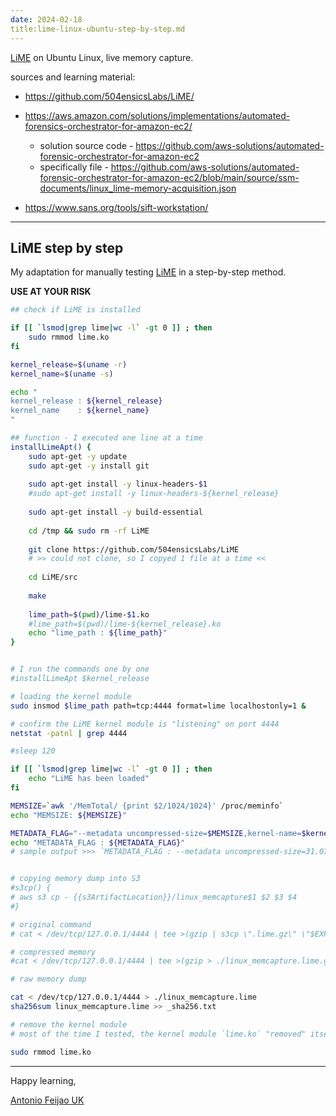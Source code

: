 ```yaml
---
date: 2024-02-18
title:lime-linux-ubuntu-step-by-step.md
---
```


[LiME](https://github.com/504ensicsLabs/LiME/) on Ubuntu Linux, live memory capture.

sources and learning material:

* <https://github.com/504ensicsLabs/LiME/>

* <https://aws.amazon.com/solutions/implementations/automated-forensics-orchestrator-for-amazon-ec2/>
  * solution source code - <https://github.com/aws-solutions/automated-forensic-orchestrator-for-amazon-ec2>
  * specifically file - <https://github.com/aws-solutions/automated-forensic-orchestrator-for-amazon-ec2/blob/main/source/ssm-documents/linux_lime-memory-acquisition.json>

* <https://www.sans.org/tools/sift-workstation/>
 
---

## LiME step by step

My adaptation for manually testing [LiME](https://github.com/504ensicsLabs/LiME/) in a step-by-step method.

**USE AT YOUR RISK**

```bash
## check if LiME is installed

if [[ `lsmod|grep lime|wc -l` -gt 0 ]] ; then
	sudo rmmod lime.ko
fi

kernel_release=$(uname -r)
kernel_name=$(uname -s)

echo "
kernel_release : ${kernel_release}
kernel_name    : ${kernel_name}
"

## function - I executed one line at a time
installLimeApt() {
	sudo apt-get -y update
	sudo apt-get -y install git
	
	sudo apt-get install -y linux-headers-$1
	#sudo apt-get install -y linux-headers-${kernel_release}
	
	sudo apt-get install -y build-essential
	
	cd /tmp && sudo rm -rf LiME
	
	git clone https://github.com/504ensicsLabs/LiME
	# >> could not clone, so I copyed 1 file at a time <<
	
	cd LiME/src
	
	make
	
	lime_path=$(pwd)/lime-$1.ko
	#lime_path=$(pwd)/lime-${kernel_release}.ko
	echo "lime_path : ${lime_path}"
}


# I run the commands one by one
#installLimeApt $kernel_release

# loading the kernel module
sudo insmod $lime_path path=tcp:4444 format=lime localhostonly=1 &

# confirm the LiME kernel module is "listening" on port 4444
netstat -patnl | grep 4444

#sleep 120

if [[ `lsmod|grep lime|wc -l` -gt 0 ]] ; then
	echo "LiME has been loaded"
fi

MEMSIZE=`awk '/MemTotal/ {print $2/1024/1024}' /proc/meminfo`
echo "MEMSIZE: ${MEMSIZE}"

METADATA_FLAG="--metadata uncompressed-size=$MEMSIZE,kernel-name=$kernel_name,kernel-release=$kernel_release"
echo "METADATA_FLAG : ${METADATA_FLAG}"
# sample output >>> `METADATA_FLAG : --metadata uncompressed-size=31.0748,kernel-name=Linux,kernel-release=4.4.0-184-generic`


# copying memory dump into S3
#s3cp() {
# aws s3 cp - {{s3ArtifactLocation}}/linux_memcapture$1 $2 $3 $4
#}

# original command
# cat < /dev/tcp/127.0.0.1/4444 | tee >(gzip | s3cp \".lime.gz\" \"$EXPECTED_SIZE_FLAG\" \"$METADATA_FLAG\" \"$ACL_FLAG\") | sha256sum | s3cp \"_sha256.txt\" \"$ACL_FLAG\"",

# compressed memory
#cat < /dev/tcp/127.0.0.1/4444 | tee >(gzip > ./linux_memcapture.lime.gz)

# raw memory dump

cat < /dev/tcp/127.0.0.1/4444 > ./linux_memcapture.lime
sha256sum linux_memcapture.lime >> _sha256.txt

# remove the kernel module
# most of the time I tested, the kernel module `lime.ko` "removed" itself.

sudo rmmod lime.ko
```

---

Happy learning,

[Antonio Feijao UK](https://www.antoniofeijao.com/)

